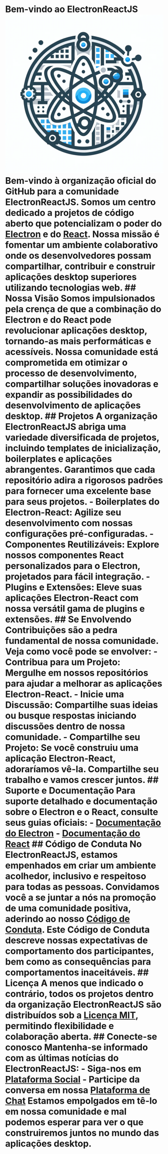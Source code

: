 # Bem-vindo ao ElectronReactJS ![profile/electron-react-logo.png](https://github.com/ElectronReactJS/.github/blob/01bc8e0e7c3a0afad39941da47af052b2eda2588/profile/electron-react-logo.png) Bem-vindo à organização oficial do GitHub para a comunidade ElectronReactJS. Somos um centro dedicado a projetos de código aberto que potencializam o poder do [Electron](https://www.electronjs.org/) e do [React](https://reactjs.org/). Nossa missão é fomentar um ambiente colaborativo onde os desenvolvedores possam compartilhar, contribuir e construir aplicações desktop superiores utilizando tecnologias web. ## Nossa Visão Somos impulsionados pela crença de que a combinação do Electron e do React pode revolucionar aplicações desktop, tornando-as mais performáticas e acessíveis. Nossa comunidade está comprometida em otimizar o processo de desenvolvimento, compartilhar soluções inovadoras e expandir as possibilidades do desenvolvimento de aplicações desktop. ## Projetos A organização ElectronReactJS abriga uma variedade diversificada de projetos, incluindo templates de inicialização, boilerplates e aplicações abrangentes. Garantimos que cada repositório adira a rigorosos padrões para fornecer uma excelente base para seus projetos. - **Boilerplates do Electron-React:** Agilize seu desenvolvimento com nossas configurações pré-configuradas. - **Componentes Reutilizáveis:** Explore nossos componentes React personalizados para o Electron, projetados para fácil integração. - **Plugins e Extensões:** Eleve suas aplicações Electron-React com nossa versátil gama de plugins e extensões. ## Se Envolvendo Contribuições são a pedra fundamental de nossa comunidade. Veja como você pode se envolver: - **Contribua para um Projeto:** Mergulhe em nossos repositórios para ajudar a melhorar as aplicações Electron-React. - **Inicie uma Discussão:** Compartilhe suas ideias ou busque respostas iniciando discussões dentro de nossa comunidade. - **Compartilhe seu Projeto:** Se você construiu uma aplicação Electron-React, adoraríamos vê-la. Compartilhe seu trabalho e vamos crescer juntos. ## Suporte e Documentação Para suporte detalhado e documentação sobre o Electron e o React, consulte seus guias oficiais: - [Documentação do Electron](https://www.electronjs.org/docs) - [Documentação do React](https://reactjs.org/docs) ## Código de Conduta No ElectronReactJS, estamos empenhados em criar um ambiente acolhedor, inclusivo e respeitoso para todas as pessoas. Convidamos você a se juntar a nós na promoção de uma comunidade positiva, aderindo ao nosso [Código de Conduta](CODE_OF_CONDUCT.md). Este Código de Conduta descreve nossas expectativas de comportamento dos participantes, bem como as consequências para comportamentos inaceitáveis. ## Licença A menos que indicado o contrário, todos os projetos dentro da organização ElectronReactJS são distribuídos sob a [Licença MIT](LICENSE.md), permitindo flexibilidade e colaboração aberta. ## Conecte-se conosco Mantenha-se informado com as últimas notícias do ElectronReactJS: - Siga-nos em [Plataforma Social](#) - Participe da conversa em nossa [Plataforma de Chat](#) Estamos empolgados em tê-lo em nossa comunidade e mal podemos esperar para ver o que construiremos juntos no mundo das aplicações desktop.
